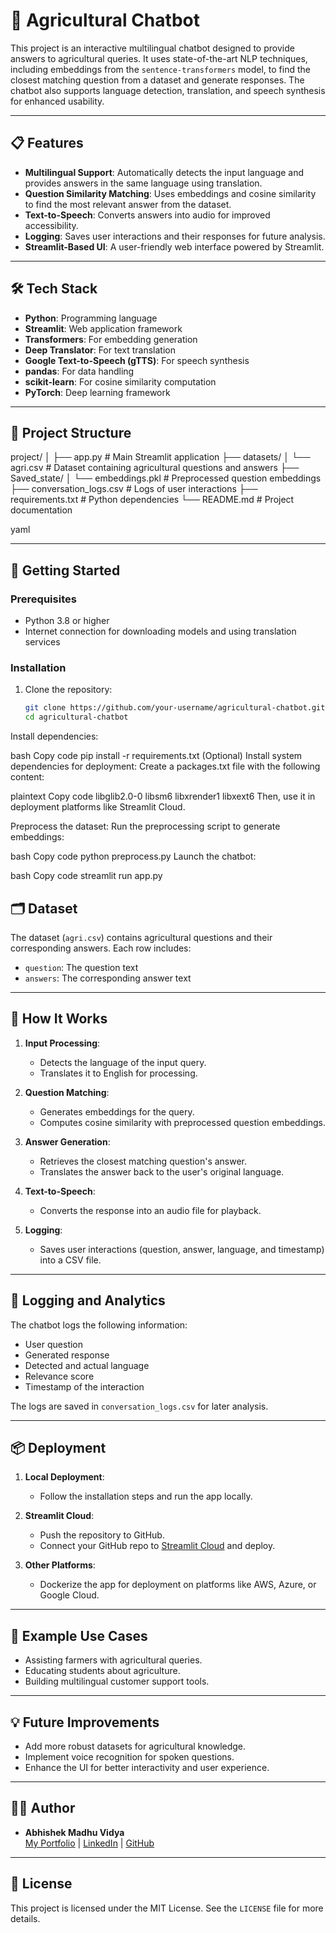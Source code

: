 # 🌾 Agricultural Chatbot

This project is an interactive multilingual chatbot designed to provide answers to agricultural queries. It uses state-of-the-art NLP techniques, including embeddings from the `sentence-transformers` model, to find the closest matching question from a dataset and generate responses. The chatbot also supports language detection, translation, and speech synthesis for enhanced usability.

---

## 📋 Features

- **Multilingual Support**: Automatically detects the input language and provides answers in the same language using translation.
- **Question Similarity Matching**: Uses embeddings and cosine similarity to find the most relevant answer from the dataset.
- **Text-to-Speech**: Converts answers into audio for improved accessibility.
- **Logging**: Saves user interactions and their responses for future analysis.
- **Streamlit-Based UI**: A user-friendly web interface powered by Streamlit.

---

## 🛠️ Tech Stack

- **Python**: Programming language
- **Streamlit**: Web application framework
- **Transformers**: For embedding generation
- **Deep Translator**: For text translation
- **Google Text-to-Speech (gTTS)**: For speech synthesis
- **pandas**: For data handling
- **scikit-learn**: For cosine similarity computation
- **PyTorch**: Deep learning framework

---

## 📂 Project Structure

project/ │ ├── app.py # Main Streamlit application ├── datasets/ │ └── agri.csv # Dataset containing agricultural questions and answers ├── Saved_state/ │ └── embeddings.pkl # Preprocessed question embeddings ├── conversation_logs.csv # Logs of user interactions ├── requirements.txt # Python dependencies └── README.md # Project documentation

yaml

---

## 🚀 Getting Started

### Prerequisites
- Python 3.8 or higher
- Internet connection for downloading models and using translation services

### Installation

1. Clone the repository:
   ```bash
   git clone https://github.com/your-username/agricultural-chatbot.git
   cd agricultural-chatbot
Install dependencies:

bash
Copy code
pip install -r requirements.txt
(Optional) Install system dependencies for deployment: Create a packages.txt file with the following content:

plaintext
Copy code
libglib2.0-0
libsm6
libxrender1
libxext6
Then, use it in deployment platforms like Streamlit Cloud.

Preprocess the dataset: Run the preprocessing script to generate embeddings:

bash
Copy code
python preprocess.py
Launch the chatbot:

bash
Copy code
streamlit run app.py


## 🗂️ Dataset

The dataset (`agri.csv`) contains agricultural questions and their corresponding answers. Each row includes:
- `question`: The question text
- `answers`: The corresponding answer text

---

## 🤖 How It Works

1. **Input Processing**: 
   - Detects the language of the input query.
   - Translates it to English for processing.

2. **Question Matching**:
   - Generates embeddings for the query.
   - Computes cosine similarity with preprocessed question embeddings.

3. **Answer Generation**:
   - Retrieves the closest matching question's answer.
   - Translates the answer back to the user's original language.

4. **Text-to-Speech**:
   - Converts the response into an audio file for playback.

5. **Logging**:
   - Saves user interactions (question, answer, language, and timestamp) into a CSV file.

---

## 📝 Logging and Analytics

The chatbot logs the following information:
- User question
- Generated response
- Detected and actual language
- Relevance score
- Timestamp of the interaction

The logs are saved in `conversation_logs.csv` for later analysis.

---

## 📦 Deployment

1. **Local Deployment**:
   - Follow the installation steps and run the app locally.

2. **Streamlit Cloud**:
   - Push the repository to GitHub.
   - Connect your GitHub repo to [Streamlit Cloud](https://streamlit.io/cloud) and deploy.

3. **Other Platforms**:
   - Dockerize the app for deployment on platforms like AWS, Azure, or Google Cloud.

---

## 🔗 Example Use Cases

- Assisting farmers with agricultural queries.
- Educating students about agriculture.
- Building multilingual customer support tools.

---

## 💡 Future Improvements

- Add more robust datasets for agricultural knowledge.
- Implement voice recognition for spoken questions.
- Enhance the UI for better interactivity and user experience.

---

## 🧑‍💻 Author

- **Abhishek Madhu Vidya**  
  [My Portfolio](https://abhishek007-7.github.io/My_Portfolio/) | [LinkedIn](https://www.linkedin.com/in/abhishek-mv-2a1003109/) | [GitHub](https://github.com/Abhishek007-7)

---

## 📜 License

This project is licensed under the MIT License. See the `LICENSE` file for more details.
